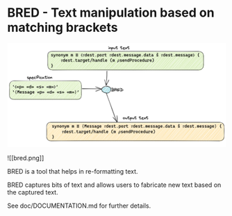 # BRED - Text manipulation based on matching brackets
![bred](./doc/bred.png)

![[bred.png]]

BRED is a tool that helps in re-formatting text.

BRED captures bits of text and allows users to fabricate new text based on the captured text.

See doc/DOCUMENTATION.md for further details.